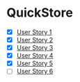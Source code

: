 # QuickStore

- [x] [User Story 1](https://github.com/Long-HaHoang/capstone-project/issues/1)
- [x] [User Story 2](https://github.com/Long-HaHoang/capstone-project/issues/2)
- [x] [User Story 3](https://github.com/Long-HaHoang/capstone-project/issues/3)
- [x] [User Story 4](https://github.com/Long-HaHoang/capstone-project/issues/7)
- [x] [User Story 5](https://github.com/Long-HaHoang/capstone-project/issues/10)
- [ ] [User Story 6](https://github.com/Long-HaHoang/capstone-project/issues/11)
